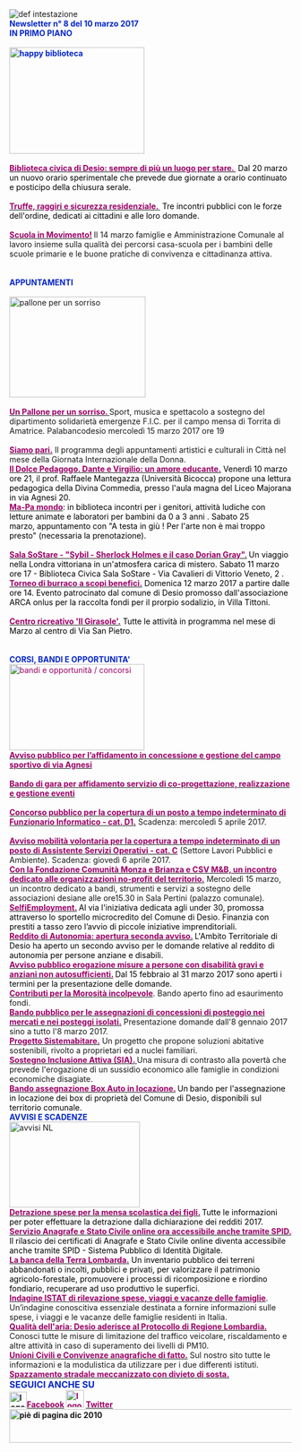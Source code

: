 <div dir="ltr"><div class="gmail_quote"><div><div><div><img border="0" alt="def intestazione" src="http://www.comune.desio.mb.it/servizi/gestionedocumentale/visualizzadocumento.aspx?id=6276"> 
<div>
<div><strong><font color="#0426c6">Newsletter n° 8 del 10 marzo 2017</font></strong></div>
<div></div>
<div><font color="#0426c6"><strong></strong></font></div>
<div><font color="#0426c6"><strong>IN PRIMO PIANO</strong></font></div>
<div><strong><font color="#0426c6"></font></strong> </div>
<div><strong><font color="#0426c6"><img style="WIDTH:241px;HEIGHT:190px" alt="happy biblioteca" src="http://www.comune.desio.mb.it/servizi/gestionedocumentale/visualizzadocumento.aspx?ID=22250" width="280" height="206"></font></strong></div>
<div> </div>
<div><a title="" href="http://www.comune.desio.mb.it/servizi/notizie/notizie_fase02.aspx?ID=43469" target="_blank"><strong><font color="#990066">Biblioteca civica di Desio: sempre di più un luogo per stare. </font></strong></a><font color="#990066"> </font><font color="#000000">Dal 20 marzo un nuovo orario sperimentale che prevede due giornate a orario continuato e posticipo della chiusura serale.  </font></div>
<div><font color="#0426c6"> </font></div>
<div><font color="#000000"><a title="" href="http://www.comune.desio.mb.it/servizi/notizie/notizie_fase02.aspx?ID=43449" target="_blank"><strong><font style="BACKGROUND-COLOR:#ffffff" color="#990066">Truffe, raggiri e sicurezza residenziale. </font></strong></a><font style="BACKGROUND-COLOR:#ffffff"> </font>Tre incontri pubblici con le forze dell&#39;ordine, dedicati ai cittadini e alle loro domande.</font></div>
<div> </div>
<div><a title="" href="http://www.comune.desio.mb.it/servizi/notizie/notizie_fase02.aspx?ID=43454" target="_blank"><strong><font color="#990066">Scuola in Movimento!</font></strong></a><strong><font color="#cc3366"> </font></strong>Il 14 marzo famiglie e Amministrazione Comunale al lavoro insieme sulla qualità dei percorsi casa-scuola per i bambini delle scuole primarie e le buone pratiche di convivenza e cittadinanza attiva. </div>
<div> </div>
<div> </div>
<div><font color="#0426c6"><strong></strong></font></div>
<div><font color="#0426c6"><strong>APPUNTAMENTI </strong></font></div>
<div><font color="#0426c6"></font> </div>
<div><img alt="pallone per un sorriso " src="http://www.comune.desio.mb.it/servizi/gestionedocumentale/visualizzadocumento.aspx?ID=22249" width="243" height="180"></div>
<div> </div>
<div><a title="" href="http://www.comune.desio.mb.it/servizi/notizie/notizie_fase02.aspx?ID=43427" target="_blank"><strong><font color="#cc3366"><font color="#990066">Un Pallone per un sorriso.</font> </font></strong></a>Sport, musica e spettacolo a sostegno del dipartimento solidarietà emergenze F.I.C. per il campo mensa di Torrita di Amatrice. Palabancodesio mercoledì 15 marzo 2017 ore 19</div>
<div><br><a title="" href="http://www.comune.desio.mb.it/upload/desio/gestionedocumentale/culturandomarzo2017_784_22208.pdf" target="_blank"><font color="#990066"><font color="#000000"><strong><font color="#990066">Siamo pari.</font></strong></font></font></a> Il programma degli appuntamenti artistici e culturali in Città nel mese della Giornata Internazionale della Donna. </div>
<div>
<div></div>
<div><font color="#990066"><font color="#000000"><strong><font color="#990066"><a title="" href="https://www.liceodesio.gov.it/" target="_blank"><font color="#990066"><font color="#000000"><strong><font color="#990066">Il Dolce Pedagogo. Dante e Virgilio: un amore educante.</font></strong></font></font></a></font></strong> Venerdì 10 marzo ore 21, il prof. Raffaele Mantegazza (Università Bicocca) propone una lettura pedagogica della Divina Commedia, presso l&#39;aula magna del Liceo Majorana in via Agnesi 20. <br></font></font></div>
<div><font color="#990066"><a title="" href="http://www.comune.desio.mb.it/servizi/notizie/notizie_fase02.aspx?ID=41527" target="_blank"><strong><font color="#990066">Ma-Pa mondo</font></strong></a><font color="#000000">: in biblioteca incontri per i genitori, attività ludiche con letture animate e laboratori per bambini da 0 a 3 anni . Sabato 25 marzo, appuntamento con &quot;A testa in giù ! Per l&#39;arte non è mai troppo presto&quot; (necessaria la prenotazione).</font></font></div>
<div> </div></div>
<div><font color="#000000"><strong><font color="#990066"><a title="" href="http://www.comune.desio.mb.it/servizi/notizie/notizie_fase02.aspx?ID=43346" target="_blank"><font color="#000000"><strong><font color="#990066">Sala SoStare - &quot;Sybil - Sherlock Holmes e il caso Dorian Gray&quot;.</font></strong></font></a></font> </strong>Un viaggio nella Londra vittoriana in un&#39;atmosfera carica di mistero. Sabato 11 marzo ore 17 - Biblioteca Civica Sala SoStare - Via Cavalieri di Vittorio Veneto, 2 .</font></div>
<div>
<div><font color="#000000"></font></div>
<div><font color="#000000"><strong><font color="#990066"><a title="" href="http://www.comune.desio.mb.it/servizi/notizie/notizie_fase02.aspx?ID=43367" target="_blank"><font color="#000000"><strong><font color="#990066">Torneo di burraco a scopi benefici.</font></strong></font></a></font></strong> Domenica 12 marzo 2017 a partire dalle ore 14. Evento patrocinato dal comune di Desio promosso dall&#39;associazione ARCA onlus per la raccolta fondi per il prorpio sodalizio, in Villa Tittoni. </font></div>
<div><font color="#000000"></font> </div>
<div><font color="#000000"><a title="" href="http://www.comune.desio.mb.it/servizi/notizie/notizie_fase02.aspx?ID=43331" target="_blank"><strong><font color="#990066"><strong><font color="#990066">Centro ricreativo &#39;Il Girasole&#39;.</font></strong></font></strong></a> Tutte le attività in programma nel mese di Marzo al centro di Via San Pietro.<font color="#000000"> </font></font></div>
<div> </div>
<div> </div>
<div><font color="#0426c6"><strong>CORSI, BANDI E OPPORTUNITA&#39;</strong></font> </div>
<div><font color="#990066"><img style="WIDTH:241px;HEIGHT:154px" border="0" alt="bandi e opportunità / concorsi" src="http://www.comune.desio.mb.it/servizi/gestionedocumentale/visualizzadocumento.aspx?id=18790" width="299" height="168"></font></div>
<div><font color="#990066"></font></div>
<div><a title="" href="http://www.comune.desio.mb.it/servizi/notizie/notizie_fase02.aspx?ID=43446" target="_blank">
<div><font color="#990066"><strong>Avviso pubblico per l’affidamento in concessione e gestione del campo sportivo di via Agnesi </strong></font></div></a></div>
<div> </div>
<div><a title="" href="http://www.comune.desio.mb.it/servizi/notizie/notizie_fase02.aspx?ID=43410" target="_blank"><strong><font color="#990066">Bando di gara per affidamento servizio di co-progettazione, realizzazione e gestione eventi </font></strong></a></div>
<div><br><a title="" href="http://www.comune.desio.mb.it/servizi/notizie/notizie_fase02.aspx?ID=43461" target="_blank"><strong><font color="#990066">Concorso pubblico per la copertura di un posto a tempo indeterminato di Funzionario Informatico - cat. D1.</font></strong></a><font color="#990066"> </font>Scadenza: mercoledì 5 aprile 2017.</div>
<div> </div>
<div><a title="" href="http://www.comune.desio.mb.it/servizi/notizie/notizie_fase02.aspx?ID=43463" target="_blank"><font color="#990066"><strong>Avviso mobilità volontaria per la copertura a tempo indeterminato di un posto di Assistente Servizi Operativi - cat. C</strong></font></a> (Settore Lavori Pubblici e Ambiente). Scadenza: giovedì 6 aprile 2017.<br></div>
<div><a title="" href="http://www.comune.desio.mb.it/servizi/notizie/notizie_fase02.aspx?ID=43389" target="_blank"><strong><font color="#990066">Con la Fondazione Comunità Monza e Brianza e CSV M&amp;B, un incontro dedicato alle organizzazioni no-profit del territorio.</font></strong></a> Mercoledì 15 marzo, un incontro dedicato a bandi, strumenti e servizi a sostegno delle associazioni desiane alle ore15.30 in Sala Pertini (palazzo comunale).</div></div>
<div></div>
<div><font color="#000000"><font color="#990066"><a title="" href="http://www.comune.desio.mb.it/servizi/notizie/notizie_fase02.aspx?ID=43223" target="_blank"><font color="#000000"><font color="#990066"><strong>SelfiEmployment.</strong></font></font></a></font><strong> </strong>Al via l&#39;iniziativa dedicata agli under 30, promossa attraverso lo sportello microcredito del Comune di Desio. Finanzia con prestiti a tasso zero l’avvio di piccole iniziative imprenditoriali.</font></div>
<div></div>
<div>
<div><font color="#990066"><a title="" href="http://www.comune.desio.mb.it/servizi/notizie/notizie_fase02.aspx?ID=43172" target="_blank"><font color="#990066"><strong>Reddito di Autonomia: apertura seconda avviso.</strong></font></a><strong> </strong><font color="#000000">L&#39;Ambito Territoriale di Desio ha aperto un secondo avviso per le domande relative al reddito di autonomia per persone anziane e disabili. </font></font></div>
<div><font color="#990066"></font></div>
<div><font color="#990066"><a title="" href="http://www.comune.desio.mb.it/servizi/notizie/notizie_fase02.aspx?ID=43164" target="_blank"><font color="#990066"><strong>Avviso pubblico erogazione misure a persone con disabilità gravi e anziani non autosufficienti.</strong></font></a><strong> </strong></font><font color="#000000">Dal 15 febbraio al 31 marzo 2017 sono aperti i termini per la presentazione delle domande.</font></div></div>
<div><strong><font color="#990066"></font></strong></div>
<div><strong><font color="#990066"><a title="" href="http://www.comune.desio.mb.it/servizi/notizie/notizie_fase02.aspx?ID=42983" target="_blank"><strong><font color="#990066">Contributi per la Morosità incolpevole</font></strong></a></font></strong>. Bando aperto fino ad esaurimento fondi. </div>
<div></div>
<div><strong><font color="#990066"><a title="" href="http://www.comune.desio.mb.it/servizi/notizie/notizie_fase02.aspx?ID=42938" target="_blank"><strong><font color="#990066">Bando pubblico per le assegnazioni di concessioni di posteggio nei mercati e nei posteggi isolati.</font></strong></a></font></strong> Presentazione domande dall&#39;8 gennaio 2017 sino a tutto l&#39;8 marzo 2017.</div>
<div></div>
<div><strong><font color="#990066"><a title="" href="http://www.comune.desio.mb.it/servizi/notizie/notizie_fase02.aspx?ID=41431" target="_blank"><strong><font color="#990066">Progetto Sistemabitare.</font></strong></a></font></strong> Un progetto che propone soluzioni abitative sostenibili, rivolto a proprietari ed a nuclei familiari. </div>
<div></div>
<div><strong><font color="#990066"><a title="" href="http://www.comune.desio.mb.it/servizi/notizie/notizie_fase02.aspx?ID=40660" target="_blank"><strong><font color="#990066">Sostegno Inclusione Attiva (SIA).</font></strong> </a></font></strong>Una misura di contrasto alla povertà che prevede l&#39;erogazione di un sussidio economico alle famiglie in condizioni economiche disagiate.</div>
<div></div>
<div>
<div><font color="#990066"><a title="" href="http://www.comune.desio.mb.it/servizi/notizie/notizie_fase02.aspx?ID=35369" target="_blank"><font color="#990066"><strong>Bando assegnazione Box Auto in locazione.</strong></font></a><strong> </strong><font color="#000000">Un</font><strong> </strong></font><font color="#000000">bando per l&#39;assegnazione in locazione dei box di proprietà del Comune di Desio, disponibili sul territorio comunale.</font></div>
<div></div>
<div></div></div>
<div><font color="#0426c6"><strong>AVVISI E SCADENZE</strong></font> </div>
<div>
<div><img style="WIDTH:233px;HEIGHT:153px" border="0" alt="avvisi NL" src="http://www.comune.desio.mb.it/servizi/gestionedocumentale/visualizzadocumento.aspx?id=18789" width="232" height="175"></div>
<div></div>
<div>
<div><font color="#990066"><strong><a title="" href="https://www.comune.desio.mb.it/upload/desio/newsletter/Detrazione%20spese%20per%20la%20mensa%20scolastica%20dei%20figli.%20Tutte%20le%20informazioni%20per%20poter%20effettuare%20la%20detrazione%20dalla%20dichiarazione%20dei%20redditi%202017" target="_blank"><font color="#990066"><strong>Detrazione spese per la mensa scolastica dei figli.</strong></font></a> </strong></font><font color="#000000">Tutte le informazioni per poter effettuare la detrazione dalla dichiarazione dei redditi 2017.</font></div></div>
<div><font color="#990066"></font></div>
<div>
<div>
<div><font color="#990066"><strong><a title="" href="http://www.comune.desio.mb.it/servizi/notizie/notizie_fase02.aspx?ID=43268" target="_blank"><font color="#990066"><strong>Servizio Anagrafe e Stato Civile online ora accessibile anche tramite SPID</strong>. </font></a></strong></font><font color="#000000">Il rilascio dei certificati di Anagrafe e Stato Civile online diventa accessibile anche tramite SPID - Sistema Pubblico di Identità Digitale. </font></div>
<div></div>
<div><a title="" href="http://www.comune.desio.mb.it/servizi/notizie/notizie_fase02.aspx?ID=43287" target="_blank"><font color="#000000"><strong><font color="#990066">La banca della Terra Lombarda.</font></strong></font></a> <font color="#000000">Un inventario pubblico dei terreni abbandonati o incolti, pubblici e privati, per valorizzare il patrimonio agricolo-forestale, promuovere i processi di ricomposizione e riordino fondiario, recuperare ad uso produttivo le superfici</font>.</div>
<div></div></div><strong><font color="#990066"><a title="" href="http://www.comune.desio.mb.it/servizi/notizie/notizie_fase02.aspx?ID=43070" target="_blank"><strong><font color="#990066">Indagine ISTAT di rilevazione spese, viaggi e vacanze delle famiglie</font></strong></a></font></strong>. Un’indagine conoscitiva essenziale destinata a fornire informazioni sulle spese, i viaggi e le vacanze delle famiglie residenti in Italia.</div>
<div></div>
<div>
<div><strong><font color="#990066"><a title="" href="http://www.comune.desio.mb.it/servizi/notizie/notizie_fase02.aspx?ID=42950" target="_blank"><strong><font color="#990066">Qualità dell&#39;aria: Desio aderisce al Protocollo di Regione Lombardia.</font></strong></a></font></strong> Conosci tutte le misure di limitazione del traffico veicolare, riscaldamento e altre attività in caso di superamento dei livelli di PM10. </div></div></div>
<div>
<div>
<div></div>
<div><strong><font color="#990066"><a title="" href="http://www.comune.desio.mb.it/servizi/notizie/notizie_fase02.aspx?ID=40869" target="_blank"><strong><font color="#990066">Unioni Civili e Convivenze anagrafiche di fatto.</font></strong></a></font></strong> Sul nostro sito tutte le informazioni e la modulistica da utilizzare per i due differenti istituti.</div></div></div>
<div></div>
<div><strong><font color="#990066"><a title="" href="http://www.comune.desio.mb.it/servizi/notizie/notizie_fase02.aspx?ID=40731" target="_blank">
<div><strong><font color="#990066">Spazzamento stradale meccanizzato con divieto di sosta.</font></strong></div>
<div><font color="#990066"></font></div></a></font></strong></div>
<div>
<div></div>
<div><font color="#0426c6"><font color="#0426c6"><font size="+0"><font color="#000000"><font color="#990066"><font color="#000000"><font color="#0426c6"><strong>SEGUICI ANCHE SU</strong></font></font></font></font></font></font></font></div>
<div>
<div>
<div>
<div>
<div>
<div>
<div>
<div>
<div>
<div><strong></strong></div>
<div><strong><img style="WIDTH:31px;HEIGHT:28px" alt="logo facebook" src="https://www.comune.desio.mb.it/servizi/gestionedocumentale/visualizzadocumento.aspx?ID=18791" width="95" height="56"></strong><a title="" href="https://it-it.facebook.com/pages/Comune-Di-Desio/103441483073684" target="_blank"><font color="#990066"><strong>Facebook</strong></font></a><font color="#990066"><strong> <img style="WIDTH:32px;HEIGHT:31px" alt="logo twitter" src="https://www.comune.desio.mb.it/servizi/gestionedocumentale/visualizzadocumento.aspx?ID=18792" width="38" height="44"> </strong></font><a title="" href="https://mobile.twitter.com/comunedidesio" target="_blank"><font color="#990066"><strong>Twitter</strong></font></a><strong> </strong></div>
<div></div></div>
<div><strong><img style="WIDTH:622px;HEIGHT:60px" border="0" alt="piè di pagina dic 2010" src="http://www.comune.desio.mb.it/servizi/gestionedocumentale/visualizzadocumento.aspx?id=6565" width="993" height="74"></strong></div></div></div></div><strong></strong></div></div></div></div></div></div></div></div></div></div
